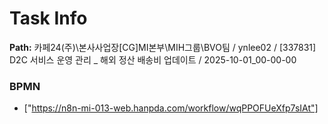 # Task Info

**Path:** 카페24(주)\본사사업장\[CG]MI본부\MIH그룹\BVO팀 / ynlee02 / [337831] D2C 서비스 운영 관리 _ 해외 정산 배송비 업데이트 / 2025-10-01_00-00-00

### BPMN
- ["https://n8n-mi-013-web.hanpda.com/workflow/wqPPOFUeXfp7sIAt"]


